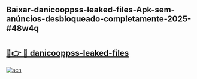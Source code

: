 ## Baixar-danicooppss-leaked-files-Apk-sem-anúncios-desbloqueado-completamente-2025-#48w4q

# <h2><a href="https://ainizakaria.my?title=danicooppss-leaked-files&ref=20M">🔗👉 🔴 danicooppss-leaked-files</a></h2>

[![acn](https://github.com/user-attachments/assets/0f9c940e-d8b0-45ae-aac7-cd30a18b3e1c)](https://ainizakaria.my?title=danicooppss-leaked-files&ref=20M)

